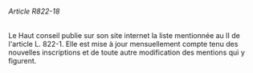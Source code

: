 ###### Article R822-18

Le Haut conseil publie sur son site internet la liste mentionnée au II de l'article L. 822-1. Elle est mise à jour mensuellement compte tenu des nouvelles inscriptions et de toute autre modification des mentions qui y figurent.

